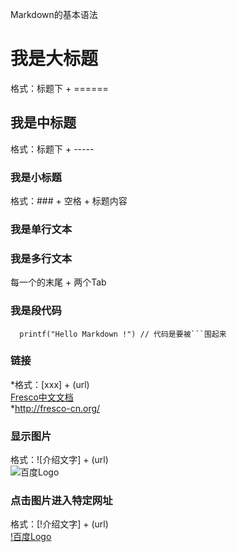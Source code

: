 Markdown的基本语法

我是大标题
==========
格式：标题下 + ======

我是中标题
----------
格式：标题下 + -----

### 我是小标题
格式：### + 空格 + 标题内容

### 我是单行文本

### 我是多行文本    
每一个的末尾 + 两个Tab    

### 我是段代码    
```
  printf("Hello Markdown !") // 代码是要被```围起来
```

### 链接    
*格式：[xxx] + (url)    
  [Fresco中文文档](http://fresco-cn.org/)   
*http://fresco-cn.org/

### 显示图片
格式：![介绍文字] + (url)    
![百度Logo](http://www.baidu.com/img/bdlogo.png "baidu")

### 点击图片进入特定网址
格式：[!介绍文字] + (url)    
[!百度Logo](http://www.baidu.com/)











